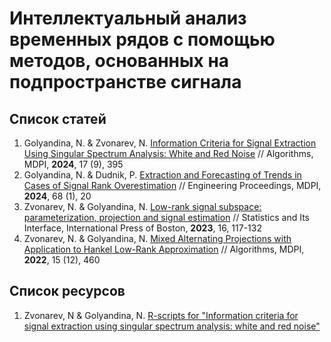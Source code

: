 # Интеллектуальный анализ временных рядов с помощью методов, основанных на подпространстве сигнала

## Список статей
1. Golyandina, N. & Zvonarev, N. [Information Criteria for Signal Extraction Using Singular Spectrum Analysis: White and Red Noise](https://www.mdpi.com/1999-4893/17/9/395) // Algorithms, MDPI, **2024**, 17 (9), 395
2. Golyandina, N. & Dudnik, P. [Extraction and Forecasting of Trends in Cases of Signal Rank Overestimation](https://www.mdpi.com/2673-4591/68/1/20) // Engineering Proceedings, MDPI, **2024**, 68 (1), 20
3. Zvonarev, N. & Golyandina, N. [Low-rank signal subspace: parameterization, projection and signal estimation](https://link.intlpress.com/JDetail/1806634377314545666) // Statistics and Its Interface, International Press of Boston, **2023**, 16, 117-132
4. Zvonarev, N. & Golyandina, N. [Mixed Alternating Projections with Application to Hankel Low-Rank Approximation](https://www.mdpi.com/1999-4893/15/12/460) // Algorithms, MDPI, **2022**, 15 (12), 460

## Список ресурсов

1. Zvonarev, N & Golyandina, N. [R-scripts for "Information criteria for signal extraction using singular spectrum analysis: white and red noise"](https://zenodo.org/records/13298985)
